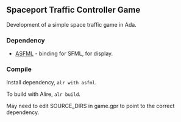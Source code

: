 ## Spaceport Traffic Controller Game

Development of a simple space traffic game in Ada.

### Dependency

- [ASFML](github.com/mgrojo/ASFML) - binding for SFML, for display.

### Compile

Install dependency, `alr with asfml`.

To build with Alire, `alr build`.

May need to edit SOURCE_DIRS in game.gpr to point to the correct dependency.
